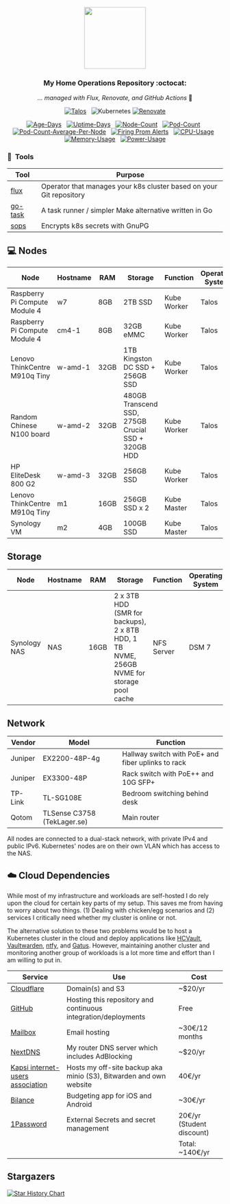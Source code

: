 <div align="center">

<img src="https://raw.githubusercontent.com/onedr0p/home-ops/main/docs/src/assets/logo.png" align="center" width="144px" height="144px"/>

### My Home Operations Repository :octocat:

_... managed with Flux, Renovate, and GitHub Actions_ 🤖

</div>

<div align="center">

[![Talos](https://img.shields.io/endpoint?url=https%3A%2F%2Fkromgo.skylab.fi%2Fquery%3Fformat%3Dendpoint%26metric%3Dtalos_version&style=for-the-badge&logo=talos&logoColor=white&label=%20&color=blue)](https://talos.dev)&nbsp;&nbsp;
![Kubernetes](https://img.shields.io/endpoint?url=https%3A%2F%2Fkromgo.skylab.fi%2Fquery%3Fformat%3Dendpoint%26metric%3Dkubernetes_version&style=for-the-badge&logo=kubernetes&logoColor=white&label=%20&color=blue)
[![Renovate](https://img.shields.io/github/actions/workflow/status/samip5/k8s-cluster/schedule-renovate.yaml?branch=main&label=&logo=renovatebot&style=for-the-badge&color=blue)](https://github.com/samip5/k8s-cluster/actions/workflows/schedule-renovate.yaml)

</div>


<div align="center">

[![Age-Days](https://img.shields.io/endpoint?url=https%3A%2F%2Fkromgo.skylab.fi%2Fquery%3Fformat%3Dendpoint%26metric%3Dcluster_age_days&style=flat-square&label=Age)](https://github.com/kashalls/kromgo/)&nbsp;&nbsp;
[![Uptime-Days](https://img.shields.io/endpoint?url=https%3A%2F%2Fkromgo.skylab.fi%2Fquery%3Fformat%3Dendpoint%26metric%3Dcluster_uptime_days&style=flat-square&label=Uptime)](https://github.com/kashalls/kromgo/)&nbsp;&nbsp;
[![Node-Count](https://img.shields.io/endpoint?url=https%3A%2F%2Fkromgo.skylab.fi%2Fquery%3Fformat%3Dendpoint%26metric%3Dcluster_node_count&style=flat-square&label=Nodes)](https://github.com/kashalls/kromgo/)&nbsp;&nbsp;
[![Pod-Count](https://img.shields.io/endpoint?url=https%3A%2F%2Fkromgo.skylab.fi%2Fquery%3Fformat%3Dendpoint%26metric%3Dcluster_pod_count&style=flat-square&label=Pods)](https://github.com/kashalls/kromgo/)&nbsp;&nbsp;
[![Pod-Count-Average-Per-Node](https://img.shields.io/endpoint?url=https%3A%2F%2Fkromgo.skylab.fi%2Fquery%3Fformat%3Dendpoint%26metric%3Dcluster_avg_per_node_pod_count&style=flat-square&label=PodsPerNodeAvg)](https://github.com/kashalls/kromgo/)&nbsp;&nbsp;
[![Firing Prom Alerts](https://img.shields.io/endpoint?url=https%3A%2F%2Fkromgo.skylab.fi%2Fquery%3Fformat%3Dendpoint%26metric%3Dprometheus_active_alerts&style=flat-square)](https://github.com/kashalls/kromgo/)&nbsp;&nbsp;
[![CPU-Usage](https://img.shields.io/endpoint?url=https%3A%2F%2Fkromgo.skylab.fi%2Fquery%3Fformat%3Dendpoint%26metric%3Dcluster_cpu_usage&style=flat-square&label=CPU)](https://github.com/kashalls/kromgo/)&nbsp;&nbsp;
[![Memory-Usage](https://img.shields.io/endpoint?url=https%3A%2F%2Fkromgo.skylab.fi%2Fquery%3Fformat%3Dendpoint%26metric%3Dcluster_memory_usage&style=flat-square&label=Memory)](https://github.com/kashalls/kromgo/)&nbsp;&nbsp;
[![Power-Usage](https://img.shields.io/endpoint?url=https%3A%2F%2Fkromgo.skylab.fi%2Fquery%3Fformat%3Dendpoint%26metric%3Dcluster_power_usage&style=flat-square&label=Power)](https://github.com/kashalls/kromgo/)

</div>

### :wrench:&nbsp; Tools

| Tool                                                               | Purpose                                                             |
|--------------------------------------------------------------------|---------------------------------------------------------------------|
| [flux](https://toolkit.fluxcd.io/)                                 | Operator that manages your k8s cluster based on your Git repository |
| [go-task](https://github.com/go-task/task)                         | A task runner / simpler Make alternative written in Go              |
| [sops](https://github.com/mozilla/sops)                            | Encrypts k8s secrets with GnuPG                                     |


## 💻 Nodes
| Node                          | Hostname | RAM  | Storage                                            | Function    | Operating System |
|-------------------------------|----------|------|----------------------------------------------------|-------------|------------------|
| Raspberry Pi Compute Module 4 | w7       | 8GB  | 2TB SSD                                            | Kube Worker | Talos            |
| Raspberry Pi Compute Module 4 | cm4-1    | 8GB  | 32GB eMMC                                          | Kube Worker | Talos            |
| Lenovo ThinkCentre M910q Tiny | w-amd-1  | 32GB | 1TB Kingston DC SSD + 256GB SSD                    | Kube Worker | Talos            |
| Random Chinese N100 board     | w-amd-2  | 32GB | 480GB Transcend SSD, 275GB Crucial SSD + 320GB HDD | Kube Worker | Talos            |
| HP EliteDesk 800 G2           | w-amd-3  | 32GB | 256GB SSD                                          | Kube Worker | Talos            |
| Lenovo ThinkCentre M910q Tiny | m1       | 16GB | 256GB SSD x 2                                      | Kube Master | Talos            |
| Synology VM                   | m2       | 4GB  | 100GB SSD                                          | Kube Master | Talos            |

## Storage
| Node         | Hostname | RAM  | Storage                                                                                  | Function   | Operating System |
|--------------|----------|------|------------------------------------------------------------------------------------------|------------|------------------|
| Synology NAS | NAS      | 16GB | 2 x 3TB HDD (SMR for backups), 2 x 8TB HDD, 1 TB NVME, 256GB NVME for storage pool cache | NFS Server | DSM 7            |

## Network

| Vendor  | Model                        | Function                                           |
|---------|------------------------------|----------------------------------------------------|
| Juniper | EX2200-48P-4g                | Hallway switch with PoE+ and fiber uplinks to rack |
| Juniper | EX3300-48P                   | Rack switch with PoE++ and 10G SFP+                |
| TP-Link | TL-SG108E                    | Bedroom switching behind desk                      |
| Qotom   | TLSense C3758  (TekLager.se) | Main router                                        |

All nodes are connected to a dual-stack network, with private IPv4 and public IPv6. 
Kubernetes' nodes are on their own VLAN which has access to the NAS.

## ☁️ Cloud Dependencies

While most of my infrastructure and workloads are self-hosted I do rely upon the cloud for certain key parts of my setup. This saves me from having to worry about two things. (1) Dealing with chicken/egg scenarios and (2) services I critically need whether my cluster is online or not.

The alternative solution to these two problems would be to host a Kubernetes cluster in the cloud and deploy applications like [HCVault](https://www.vaultproject.io/), [Vaultwarden](https://github.com/dani-garcia/vaultwarden), [ntfy](https://ntfy.sh/), and [Gatus](https://gatus.io/). However, maintaining another cluster and monitoring another group of workloads is a lot more time and effort than I am willing to put in.

| Service                                                               | Use                                                                | Cost                |
|-----------------------------------------------------------------------|--------------------------------------------------------------------|---------------------|
| [Cloudflare](https://www.cloudflare.com/)                             | Domain(s) and S3                                                   | ~$20/yr             |
| [GitHub](https://github.com/)                                         | Hosting this repository and continuous integration/deployments     | Free                |
| [Mailbox](https://mailbox.org/)                                       | Email hosting                                                      | ~30€/12 months        |
| [NextDNS](https://nextdns.io/)                                        | My router DNS server which includes AdBlocking                     | ~$20/yr             |
| [Kapsi internet-users association](https://www.kapsi.fi/english.html) | Hosts my off-site backup aka minio (S3), Bitwarden and own website | 40€/yr              |
| [Bilance](https://www.bilanceapp.com)                                 | Budgeting app for iOS and Android                                  | ~30€/yr             |
| [1Password](https://1password.eu)                                     | External Secrets and secret management                             | 20€/yr (Student discount) |
|                                                                       |                                                                    | Total: ~140€/yr      |

## Stargazers

[![Star History Chart](https://api.star-history.com/svg?repos=samip5/k8s-cluster&type=Date)](https://star-history.com/#samip5/k8s-cluster&Date)

